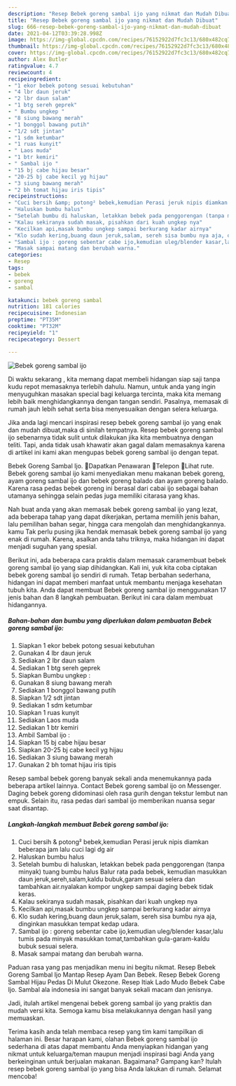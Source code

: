 ```yaml
---
description: "Resep Bebek goreng sambal ijo yang nikmat dan Mudah Dibuat"
title: "Resep Bebek goreng sambal ijo yang nikmat dan Mudah Dibuat"
slug: 666-resep-bebek-goreng-sambal-ijo-yang-nikmat-dan-mudah-dibuat
date: 2021-04-12T03:39:28.998Z
image: https://img-global.cpcdn.com/recipes/76152922d7fc3c13/680x482cq70/bebek-goreng-sambal-ijo-foto-resep-utama.jpg
thumbnail: https://img-global.cpcdn.com/recipes/76152922d7fc3c13/680x482cq70/bebek-goreng-sambal-ijo-foto-resep-utama.jpg
cover: https://img-global.cpcdn.com/recipes/76152922d7fc3c13/680x482cq70/bebek-goreng-sambal-ijo-foto-resep-utama.jpg
author: Alex Butler
ratingvalue: 4.7
reviewcount: 4
recipeingredient:
- "1 ekor bebek potong sesuai kebutuhan"
- "4 lbr daun jeruk"
- "2 lbr daun salam"
- "1 btg sereh geprek"
- " Bumbu ungkep "
- "8 siung bawang merah"
- "1 bonggol bawang putih"
- "1/2 sdt jintan"
- "1 sdm ketumbar"
- "1 ruas kunyit"
- " Laos muda"
- "1 btr kemiri"
- " Sambal ijo "
- "15 bj cabe hijau besar"
- "20-25 bj cabe kecil yg hijau"
- "3 siung bawang merah"
- "2 bh tomat hijau iris tipis"
recipeinstructions:
- "Cuci bersih &amp; potong² bebek,kemudian Perasi jeruk nipis diamkan beberapa jam lalu cuci lagi dg air"
- "Haluskan bumbu halus"
- "Setelah bumbu di haluskan, letakkan bebek pada penggorengan (tanpa minyak) tuang bumbu halus Balur rata pada bebek, kemudian masukkan daun jeruk,sereh,salam,kaldu bubuk,garam sesuai selera dan tambahkan air.nyalakan kompor ungkep sampai daging bebek tidak keras."
- "Kalau sekiranya sudah masak, pisahkan dari kuah ungkep nya"
- "Kecilkan api,masak bumbu ungkep sampai berkurang kadar airnya"
- "Klo sudah kering,buang daun jeruk,salam, sereh sisa bumbu nya aja, dinginkan masukkan tempat kedap udara."
- "Sambal ijo : goreng sebentar cabe ijo,kemudian uleg/blender kasar,lalu tumis pada minyak masukkan tomat,tambahkan gula-garam-kaldu bubuk sesuai selera."
- "Masak sampai matang dan berubah warna."
categories:
- Resep
tags:
- bebek
- goreng
- sambal

katakunci: bebek goreng sambal 
nutrition: 181 calories
recipecuisine: Indonesian
preptime: "PT35M"
cooktime: "PT32M"
recipeyield: "1"
recipecategory: Dessert

---
```



![Bebek goreng sambal ijo](https://img-global.cpcdn.com/recipes/76152922d7fc3c13/680x482cq70/bebek-goreng-sambal-ijo-foto-resep-utama.jpg)

Di waktu  sekarang , kita memang dapat membeli hidangan siap saji tanpa kudu repot memasaknya terlebih dahulu. Namun, untuk anda yang ingin menyuguhkan masakan special bagi keluarga tercinta, maka kita memang lebih baik menghidangkannya dengan tangan sendiri. Pasalnya, memasak di rumah jauh lebih sehat serta bisa menyesuaikan dengan selera keluarga.

Jika anda lagi mencari inspirasi resep bebek goreng sambal ijo yang enak dan mudah dibuat,maka di sinilah tempatnya. Resep bebek goreng sambal ijo  sebenarnya tidak sulit untuk dilakukan jika kita membuatnya dengan teliti. Tapi, anda tidak usah khawatir akan gagal dalam memasaknya 
karena di artikel ini kami akan mengupas bebek goreng sambal ijo dengan tepat.  

Bebek Goreng Sambal Ijo. Dapatkan Penawaran Telepon Lihat rute. Bebek goreng sambal ijo kami menyediakan menu makanan bebek goreng, ayam goreng sambal ijo dan bebek goreng balado dan ayam goreng balado. Karena rasa pedas bebek goreng ini berasal dari cabai ijo sebagai bahan utamanya sehingga selain pedas juga memiliki citarasa yang khas.

Nah buat anda yang akan memasak bebek goreng sambal ijo yang lezat, ada beberapa tahap yang dapat dikerjakan, pertama memilih jenis bahan, lalu pemilihan bahan segar, hingga cara mengolah dan menghidangkannya. kamu Tak perlu pusing jika hendak memasak bebek goreng sambal ijo yang enak di rumah. Karena, asalkan anda  tahu triknya, maka hidangan ini dapat menjadi suguhan yang spesial.

Berikut ini, ada beberapa cara praktis  dalam memasak caramembuat bebek goreng sambal ijo yang siap dihidangkan. Kali ini, yuk kita coba ciptakan bebek goreng sambal ijo sendiri di rumah. Tetap berbahan sederhana, hidangan ini dapat memberi manfaat untuk membantu menjaga kesehatan tubuh kita. Anda dapat membuat Bebek goreng sambal ijo menggunakan 17 jenis bahan dan 8 langkah pembuatan. Berikut ini cara dalam membuat hidangannya.

<!--inarticleads1-->

##### Bahan-bahan dan bumbu yang diperlukan dalam pembuatan Bebek goreng sambal ijo:

1. Siapkan 1 ekor bebek potong sesuai kebutuhan
1. Gunakan 4 lbr daun jeruk
1. Sediakan 2 lbr daun salam
1. Sediakan 1 btg sereh geprek
1. Siapkan  Bumbu ungkep :
1. Gunakan 8 siung bawang merah
1. Sediakan 1 bonggol bawang putih
1. Siapkan 1/2 sdt jintan
1. Sediakan 1 sdm ketumbar
1. Siapkan 1 ruas kunyit
1. Sediakan  Laos muda
1. Sediakan 1 btr kemiri
1. Ambil  Sambal ijo :
1. Siapkan 15 bj cabe hijau besar
1. Siapkan 20-25 bj cabe kecil yg hijau
1. Sediakan 3 siung bawang merah
1. Gunakan 2 bh tomat hijau iris tipis


Resep sambal bebek goreng banyak sekali anda menemukannya pada beberapa artikel lainnya. Contact Bebek goreng sambal ijo on Messenger. Daging bebek goreng didominasi oleh rasa gurih dengan tekstur lembut nan empuk. Selain itu, rasa pedas dari sambal ijo memberikan nuansa segar saat disantap. 

<!--inarticleads2-->

##### Langkah-langkah membuat Bebek goreng sambal ijo:

1. Cuci bersih &amp; potong² bebek,kemudian Perasi jeruk nipis diamkan beberapa jam lalu cuci lagi dg air
1. Haluskan bumbu halus
1. Setelah bumbu di haluskan, letakkan bebek pada penggorengan (tanpa minyak) tuang bumbu halus Balur rata pada bebek, kemudian masukkan daun jeruk,sereh,salam,kaldu bubuk,garam sesuai selera dan tambahkan air.nyalakan kompor ungkep sampai daging bebek tidak keras.
1. Kalau sekiranya sudah masak, pisahkan dari kuah ungkep nya
1. Kecilkan api,masak bumbu ungkep sampai berkurang kadar airnya
1. Klo sudah kering,buang daun jeruk,salam, sereh sisa bumbu nya aja, dinginkan masukkan tempat kedap udara.
1. Sambal ijo : goreng sebentar cabe ijo,kemudian uleg/blender kasar,lalu tumis pada minyak masukkan tomat,tambahkan gula-garam-kaldu bubuk sesuai selera.
1. Masak sampai matang dan berubah warna.


Paduan rasa yang pas menjadikan menu ini begitu nikmat. Resep Bebek Goreng Sambal Ijo Mantap Resep Ayam Dan Bebek. Resep Bebek Goreng Sambal Hijau Pedas Di Mulut Okezone. Resep Itiak Lado Mudo Bebek Cabe Ijo. Sambal ala indonesia ini sangat banyak sekali macam dan jenisnya. 

Jadi, itulah artikel mengenai  bebek goreng sambal ijo  yang praktis dan mudah versi kita. Semoga kamu bisa melakukannya dengan hasil yang memuaskan. 

Terima kasih anda telah membaca resep yang tim kami tampilkan di halaman ini. Besar harapan kami, olahan  Bebek goreng sambal ijo sederhana di atas dapat membantu Anda menyiapkan hidangan yang nikmat untuk keluarga/teman maupun menjadi inspirasi bagi Anda yang berkeinginan untuk berjualan makanan. Bagaimana? Gampang kan? Itulah resep bebek goreng sambal ijo yang bisa Anda lakukan di rumah. Selamat mencoba!

